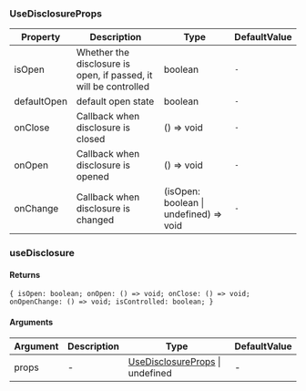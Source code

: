 ### UseDisclosureProps

|Property|Description|Type|DefaultValue|
|---|---|---|---|
|isOpen|Whether the disclosure is open, if passed, it will be controlled|boolean |`-`|
|defaultOpen|default open state|boolean |`-`|
|onClose|Callback when disclosure is closed|() => void |`-`|
|onOpen|Callback when disclosure is opened|() => void |`-`|
|onChange|Callback when disclosure is changed|(isOpen: boolean \| undefined) => void |`-`|

### useDisclosure

#### Returns
`{ isOpen: boolean; onOpen: () => void; onClose: () => void; onOpenChange: () => void; isControlled: boolean; }`

#### Arguments
|Argument|Description|Type|DefaultValue|
|---|---|---|---|
|props|-|[UseDisclosureProps](#usedisclosureprops) \| undefined |-|
